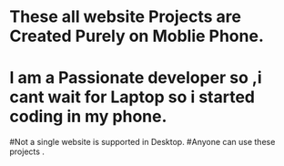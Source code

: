 # These all website Projects are Created Purely on Moblie Phone.
# I am a Passionate developer so ,i cant wait for Laptop so i started coding in my phone.
#Not a single website is supported in Desktop.
#Anyone can use these projects .